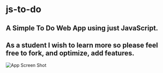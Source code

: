 # js-to-do
## A Simple To Do Web App using just JavaScript.
## As a student I wish to learn more so please feel free to fork, and optimize, add features.

![App Screen Shot](https://dhanishgajjar.com/todo/git/sc.png)
